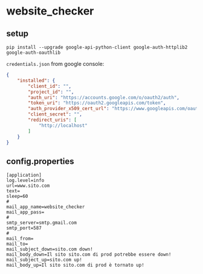 # website_checker

## setup

```
pip install --upgrade google-api-python-client google-auth-httplib2 google-auth-oauthlib
```

```credentials.json``` from google console:

```json
{
	"installed": {
		"client_id": "",
		"project_id": "",
		"auth_uri": "https://accounts.google.com/o/oauth2/auth",
		"token_uri": "https://oauth2.googleapis.com/token",
		"auth_provider_x509_cert_url": "https://www.googleapis.com/oauth2/v1/certs",
		"client_secret": "",
		"redirect_uris": [
			"http://localhost"
		]
	}
}
```
## config.properties

```
[application]
log.level=info
url=www.sito.com
text=
sleep=60
#
mail_app_name=website_checker
mail_app_pass=
#
smtp_server=smtp.gmail.com
smtp_port=587
#
mail_from=
mail_to=
mail_subject_down=sito.com down!
mail_body_down=Il sito sito.com di prod potrebbe essere down!
mail_subject_up=sito.com up!
mail_body_up=Il sito sito.com di prod è tornato up!
```

